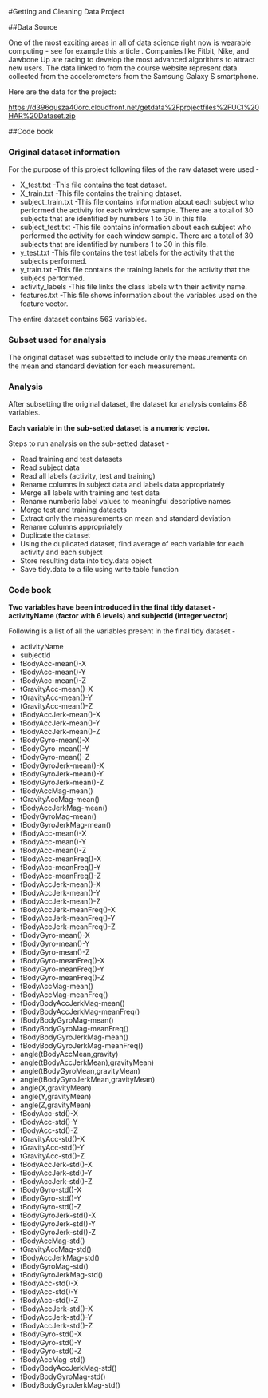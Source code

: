 
#Getting and Cleaning Data Project


##Data Source

One of the most exciting areas in all of data science right now is wearable computing - see for example this article . Companies like Fitbit, Nike, and Jawbone Up are racing to develop the most advanced algorithms to attract new users. The data linked to from the course website represent data collected from the accelerometers from the Samsung Galaxy S smartphone.

Here are the data for the project: 

https://d396qusza40orc.cloudfront.net/getdata%2Fprojectfiles%2FUCI%20HAR%20Dataset.zip 


##Code book

### Original dataset information
For the purpose of this project following files of the raw dataset were used - 
- X_test.txt
  -This file contains the test dataset.
- X_train.txt
  -This file contains the training dataset.
- subject_train.txt
  -This file contains information about each subject who performed the activity for each window sample. There are a total of 30 subjects that are identified by numbers 1 to 30 in this file.
- subject_test.txt
  -This file contains information about each subject who performed the activity for each window sample. There are a total of 30 subjects that are identified by numbers 1 to 30 in this file.
- y_test.txt
  -This file contains the test labels for the activity that the subjects performed.
- y_train.txt
  -This file contains the training labels for the activity that the subjecs performed.
- activity_labels
  -This file links the class labels with their activity name.
- features.txt
  -This file shows information about the variables used on the feature vector.

The entire dataset contains 563 variables.

### Subset used for analysis
The original dataset was subsetted to include only the measurements on the mean and standard deviation for each measurement.

### Analysis

After subsetting the original dataset, the dataset for analysis contains 88 variables.

**Each variable in the sub-setted dataset is a numeric vector.**

Steps to run analysis on the sub-setted dataset -

- Read training and test datasets
- Read subject data
- Read all labels (activity, test and training)
- Rename columns in subject data and labels data appropriately
- Merge all labels with training and test data
- Rename numberic label values to meaningful descriptive names
- Merge test and training datasets
- Extract only the measurements on mean and standard deviation
- Rename columns appropriately
- Duplicate the dataset
- Using the duplicated dataset, find average of each variable for each activity and each subject
- Store resulting data into tidy.data object
- Save tidy.data to a file using write.table function


### Code book

**Two variables have been introduced in the final tidy dataset - activityName (factor with 6 levels) and subjectId (integer vector)**

Following is a list of all the variables present in the final tidy dataset - 

-	activityName
-	subjectId
-	tBodyAcc-mean()-X
-	tBodyAcc-mean()-Y
-	tBodyAcc-mean()-Z
-	tGravityAcc-mean()-X
-	tGravityAcc-mean()-Y
-	tGravityAcc-mean()-Z
-	tBodyAccJerk-mean()-X
-	tBodyAccJerk-mean()-Y
-	tBodyAccJerk-mean()-Z
-	tBodyGyro-mean()-X
-	tBodyGyro-mean()-Y
-	tBodyGyro-mean()-Z
-	tBodyGyroJerk-mean()-X
-	tBodyGyroJerk-mean()-Y
-	tBodyGyroJerk-mean()-Z
-	tBodyAccMag-mean()
-	tGravityAccMag-mean()
-	tBodyAccJerkMag-mean()
-	tBodyGyroMag-mean()
-	tBodyGyroJerkMag-mean()
-	fBodyAcc-mean()-X
-	fBodyAcc-mean()-Y
-	fBodyAcc-mean()-Z
-	fBodyAcc-meanFreq()-X
-	fBodyAcc-meanFreq()-Y
-	fBodyAcc-meanFreq()-Z
-	fBodyAccJerk-mean()-X
-	fBodyAccJerk-mean()-Y
-	fBodyAccJerk-mean()-Z
-	fBodyAccJerk-meanFreq()-X
-	fBodyAccJerk-meanFreq()-Y
-	fBodyAccJerk-meanFreq()-Z
-	fBodyGyro-mean()-X
-	fBodyGyro-mean()-Y
-	fBodyGyro-mean()-Z
-	fBodyGyro-meanFreq()-X
-	fBodyGyro-meanFreq()-Y
-	fBodyGyro-meanFreq()-Z
-	fBodyAccMag-mean()
-	fBodyAccMag-meanFreq()
-	fBodyBodyAccJerkMag-mean()
-	fBodyBodyAccJerkMag-meanFreq()
-	fBodyBodyGyroMag-mean()
-	fBodyBodyGyroMag-meanFreq()
-	fBodyBodyGyroJerkMag-mean()
-	fBodyBodyGyroJerkMag-meanFreq()
-	angle(tBodyAccMean,gravity)
-	angle(tBodyAccJerkMean),gravityMean)
-	angle(tBodyGyroMean,gravityMean)
-	angle(tBodyGyroJerkMean,gravityMean)
-	angle(X,gravityMean)
-	angle(Y,gravityMean)
-	angle(Z,gravityMean)
-	tBodyAcc-std()-X
-	tBodyAcc-std()-Y
-	tBodyAcc-std()-Z
-	tGravityAcc-std()-X
-	tGravityAcc-std()-Y
-	tGravityAcc-std()-Z
-	tBodyAccJerk-std()-X
-	tBodyAccJerk-std()-Y
-	tBodyAccJerk-std()-Z
-	tBodyGyro-std()-X
-	tBodyGyro-std()-Y
-	tBodyGyro-std()-Z
-	tBodyGyroJerk-std()-X
-	tBodyGyroJerk-std()-Y
-	tBodyGyroJerk-std()-Z
-	tBodyAccMag-std()
-	tGravityAccMag-std()
-	tBodyAccJerkMag-std()
-	tBodyGyroMag-std()
-	tBodyGyroJerkMag-std()
-	fBodyAcc-std()-X
-	fBodyAcc-std()-Y
-	fBodyAcc-std()-Z
-	fBodyAccJerk-std()-X
-	fBodyAccJerk-std()-Y
-	fBodyAccJerk-std()-Z
-	fBodyGyro-std()-X
-	fBodyGyro-std()-Y
-	fBodyGyro-std()-Z
-	fBodyAccMag-std()
-	fBodyBodyAccJerkMag-std()
-	fBodyBodyGyroMag-std()
-	fBodyBodyGyroJerkMag-std()
